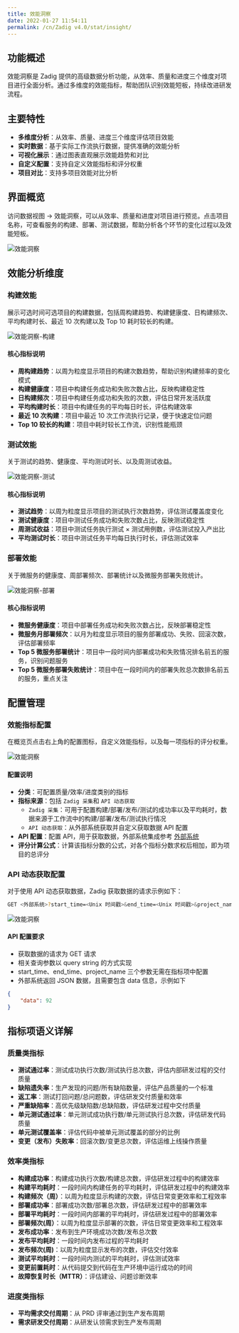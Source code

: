 ```yaml
---
title: 效能洞察
date: 2022-01-27 11:54:11
permalink: /cn/Zadig v4.0/stat/insight/
---
```


## 功能概述

效能洞察是 Zadig 提供的高级数据分析功能，从效率、质量和进度三个维度对项目进行全面分析。通过多维度的效能指标，帮助团队识别效能短板，持续改进研发流程。

## 主要特性

- **多维度分析**：从效率、质量、进度三个维度评估项目效能
- **实时数据**：基于实际工作流执行数据，提供准确的效能分析
- **可视化展示**：通过图表直观展示效能趋势和对比
- **自定义配置**：支持自定义效能指标和评分权重
- **项目对比**：支持多项目效能对比分析

## 界面概览

访问数据视图 → 效能洞察，可以从效率、质量和进度对项目进行预览。点击项目名称，可查看服务的构建、部署、测试数据，帮助分析各个环节的变化过程以及效能短板。

![效能洞察](../../../_images/insight_overview_310.png)

## 效能分析维度

### 构建效能

展示可选时间可选项目的构建数据，包括周构建趋势、构建健康度、日构建频次、平均构建时长、最近 10 次构建以及 Top 10 耗时较长的构建。

![效能洞察-构建](../../../_images/build_insight_310.png)

#### 核心指标说明

- **周构建趋势**：以周为粒度显示项目的构建次数趋势，帮助识别构建频率的变化模式
- **构建健康度**：项目中构建任务成功和失败次数占比，反映构建稳定性
- **日构建频次**：项目中构建任务成功和失败的次数，评估日常开发活跃度
- **平均构建时长**：项目中构建任务的平均每日时长，评估构建效率
- **最近 10 次构建**：项目中最近 10 次工作流执行记录，便于快速定位问题
- **Top 10 较长的构建**：项目中耗时较长工作流，识别性能瓶颈

### 测试效能

关于测试的趋势、健康度、平均测试时长、以及周测试收益。

![效能洞察-测试](../../../_images/test_insight_310.png)

#### 核心指标说明

- **测试趋势**：以周为粒度显示项目的测试执行次数趋势，评估测试覆盖度变化
- **测试健康度**：项目中测试任务成功和失败次数占比，反映测试稳定性
- **周测试收益**：项目中测试任务执行测试 × 测试用例数，评估测试投入产出比
- **平均测试时长**：项目中测试任务平均每日执行时长，评估测试效率

### 部署效能

关于微服务的健康度、周部署频次、部署统计以及微服务部署失败统计。

![效能洞察-部署](../../../_images/deploy_insight_310.png)

#### 核心指标说明

- **微服务健康度**：项目中部署任务成功和失败次数占比，反映部署稳定性
- **微服务月部署频次**：以月为粒度显示项目的服务部署成功、失败、回滚次数，评估部署频率
- **Top 5 微服务部署统计**：项目中一段时间内部署成功和失败情况排名前五的服务，识别问题服务
- **Top 5 微服务部署失败统计**：项目中在一段时间内的部署失败总次数排名前五的服务，重点关注

## 配置管理

### 效能指标配置

在概览页点击右上角的配置图标，自定义效能指标，以及每一项指标的评分权重。

![效能洞察](../../../_images/insight_config_220.png)

#### 配置说明

- **分类**：可配置质量/效率/进度类别的指标
- **指标来源**：包括 `Zadig 采集`和 `API 动态获取`
  - `Zadig 采集`：可用于配置构建/部署/发布/测试的成功率以及平均耗时，数据来源于工作流中的构建/部署/发布/测试执行情况
  - `API 动态获取`：从外部系统获取并自定义获取数据 API 配置
- **API 配置**：配置 API，用于获取数据，外部系统集成参考 [外部系统](/cn/Zadig%20v4.0/settings/others/)
- **评分计算公式**：计算该指标分数的公式，对各个指标分数求权后相加，即为项目的总评分

### API 动态获取配置

对于使用 API 动态获取数据，Zadig 获取数据的请求示例如下：

```bash
GET <外部系统>?start_time=<Unix 时间戳>&end_time=<Unix 时间戳>&project_name=<项目标识>&key1=value1&key2=value2...
```

![效能洞察](../../../_images/insight_config_1_220.png)

#### API 配置要求

- 获取数据的请求为 GET 请求
- 相关查询参数以 query string 的方式实现
- start_time、end_time、project_name 三个参数无需在指标项中配置
- 外部系统返回 JSON 数据，且需要包含 data 信息，示例如下

```json
{
    "data": 92
}
```

## 指标项语义详解

### 质量类指标

- **测试通过率**：测试成功执行次数/测试执行总次数，评估内部研发过程的交付质量
- **缺陷遗失率**：生产发现的问题/所有缺陷数量，评估产品质量的一个标准
- **返工率**：测试打回问题/总问题数，评估研发交付质量和效率
- **严重缺陷率**：高优先级缺陷数/总缺陷数，评估研发过程中交付质量
- **单元测试通过率**：单元测试成功执行数/单元测试执行总次数，评估研发代码质量
- **单元测试覆盖率**：评估代码中被单元测试覆盖的部分的比例
- **变更（发布）失败率**：回滚次数/变更总次数，评估运维上线操作质量

### 效率类指标

- **构建成功率**：构建成功执行次数/构建总次数，评估研发过程中的构建效率
- **构建平均耗时**：一段时间内构建任务的平均耗时，评估研发过程中的构建效率
- **构建频次（周）**：以周为粒度显示构建的次数，评估日常变更效率和工程效率
- **部署成功率**：部署成功次数/部署总次数，评估研发过程中的部署效率
- **部署平均耗时**：一段时间内部署的平均耗时，评估研发过程中的部署效率
- **部署频次(周）**：以周为粒度显示部署的次数，评估日常变更效率和工程效率
- **发布成功率**：发布到生产环境成功次数/发布总次数
- **发布平均耗时**：一段时间内发布过程的平均耗时
- **发布频次(周)**：以周为粒度显示发布的次数，评估交付效率
- **测试平均耗时**：一段时间内测试的平均耗时，评估测试效率
- **变更前置耗时**：从代码提交到代码在生产环境中运行成功的时间
- **故障恢复时长（MTTR）**：评估建设、问题诊断效率

### 进度类指标

- **平均需求交付周期**：从 PRD 评审通过到生产发布周期
- **需求研发交付周期**：从研发认领需求到生产发布周期




